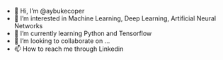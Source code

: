 - 👋 Hi, I’m @aybukecoper
- 👀 I’m interested in Machine Learning, Deep Learning, Artificial Neural Networks
- 🌱 I’m currently learning Python and Tensorflow
- 💞️ I’m looking to collaborate on ...
- 📫 How to reach me through Linkedin

<!---
aybukesenturk/aybukesenturk is a ✨ special ✨ repository because its `README.md` (this file) appears on your GitHub profile.
You can click the Preview link to take a look at your changes.
--->
